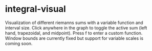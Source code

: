 # integral-visual

Visualization of different riemanns sums with a variable function and interval size.
Click anywhere in the graph to toggle the active sum (left hand, trapezoidal, and
midpoint).
Press f to enter a custom function.
Window bounds are currently fixed but support for variable scales is coming soon.


